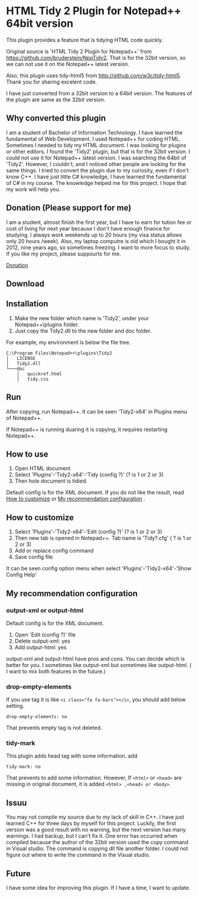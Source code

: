 # HTML Tidy 2 Plugin for Notepad++ 64bit version 
This plugin provides a feature that is tidying HTML code quickly.

Original source is 'HTML Tidy 2 Plugin for Notepad++' from https://github.com/bruderstein/NppTidy2.
That is for the 32bit version, so we can not use it on the Notepad++ latest version.

Also, this plugin uses tidy-html5 from http://github.com/w3c/tidy-html5.
Thank you for sharing excelent code.

I have just converted from a 32bit version to a 64bit version.
The features of the plugin are same as the 32bit version.

## Why converted this plugin
I am a student of Bachelor of Information Technology. I have learned the fundamental of Web Development. I used Notepad++ for coding HTML. Sometimes I needed to tidy my HTML document.
I was looking for plugins or other editors.  I found the 'Tidy2' plugin, but that is for the 32bit version. I could not use it for Notepad++ latest version. I was searching the 64bit of 'Tidy2'. However, I couldn't, and I noticed other people are looking for the same things.
I tried to convert the plugin due to my curiosity, even if I don't know C++. I have just little C# knowledge, I have learned the fundamental of C# in my course. The knowledge helped me for this project. I hope that my work will help you.

## Donation (Please support for me)
I am a student, almost finish the first year,  but I have to earn for tution fee or cost of living for next year because I don't have enough finance for studying. I always work weekends up to 20 hours (my visa status allows only 20 hours /week). Also, my laptop computre is old which I bought it in 2012, nine years ago, so sometimes freezing. I want to more focus to study. If you like my project, please suppourts for me.

[Donation](https://paypal.me/kazukd)

## Download
   
## Installation
1. Make the new folder which name is 'Tidy2', under your Notepad++\plugins folder. 
2. Just copy the Tidy2.dll to the new folder and doc folder.

For example, my environment is below the file tree.
```
C:\Program Files\Notepad++\plugins\Tidy2
│   LICENSE
│   Tidy2.dll
└───doc
    │   quickref.html
    │   tidy.css
```
## Run
After copying, run Notepad++.
It can be seen 'Tidy2-x64' in Plugins menu of Notepad++.

If Notepad++ is running duaring it is copying, it requires restarting Notepad++.

## How to use
1. Open HTML document
2. Select 'Plugins'-'Tidy2-x64'-'Tidy (config ?)' (? is 1 or 2 or 3)
3. Then hole document is tidied.

Default config is for the XML document.
If you do not like the result, read [How to customize](https://github.com/kazukd/NppTidy2-x64/blob/main/README.md#how-to-customize) or 
[My recommendation configuration](https://github.com/kazukd/NppTidy2-x64/blob/main/README.md#my-recommendation-configuration) .

## How to customize
1. Select 'Plugins'-'Tidy2-x64'-'Edit (config ?)' (? is 1 or 2 or 3)
2. Then new tab is opened in Notepad++. Tab name is 'Tidy?.cfg' ( ? is 1 or 2 or 3)
3. Add or replace config command
4. Save config file

It can be seen config option menu when select 'Plugins'-'Tidy2-x64'-'Show Config Help'

## My recommendation configuration

### output-xml or output-html
Default config is for the XML document.
1. Open 'Edit (config ?)' file
2. Delete output-xml: yes
3. Add    output-html: yes

output-xml and output-html have pros and cons. You can decide which is better for you.
I sometimes like output-xml but sometimes like output-html. ( I want to mix both features in the future.) 

### drop-empty-elements
If you use tag it is like ``` <i class="fa fa-bars"></i> ```, you should add below setting.
```
drop-empty-elements: no
```
That prevents empty tag is not deleted.

### tidy-mark
This plugin adds head tag with some information.
add
```
tidy-mark: no
```
That prevents to add some information. However, If ```<html>``` or ```<head>``` are missing in original document, it is added ```<html> ,<head> or <body>```.

## Issuu
You may not compile my source due to my lack of skill in C++. I have just learned C++ for three days by myself for this project.  Luckily, the first version was a good result with no warning, but the next version has many warnings. I had backup, but I can't fix it.
One error has occurred when compiled because the author of the 32bit version used the copy command in Visual studio. The command is copying dll file another folder. I could not figure out where to write the command in the Visual studio.

## Future
I have some idea for improving this plugin. If I have a time, I want to update.


